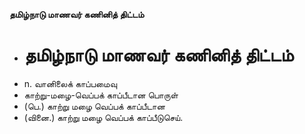 **தமிழ்நாடு மாணவர் கணினித் திட்டம்**
- # தமிழ்நாடு மாணவர் கணினித் திட்டம்
- n. வானிலைக் காப்பமைவு
- காற்று-மழை-வெப்பக் காப்பீடான பொருள்
- (பெ.) காற்று மழை வெப்பக் காப்பீடான
- (வினை.) காற்று மழை வெப்பக் காப்பீடுசெய்.

